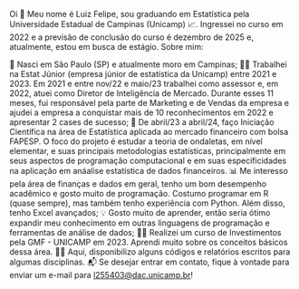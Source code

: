 Oi 👋
Meu nome é Luiz Felipe, sou graduando em Estatística pela Universidade Estadual de Campinas (Unicamp) 📈. Ingressei no curso em 2022 e a previsão de conclusão do curso é dezembro de 2025 e, atualmente, estou em busca de estágio. Sobre mim:

🚩 Nasci em São Paulo (SP) e atualmente moro em Campinas;
🧑‍💼 Trabalhei na Estat Júnior (empresa júnior de estatística da Unicamp) entre 2021 e 2023. Em 2021 e entre nov/22 e maio/23 trabalhei como assessor e, em 2022, atuei como Diretor de Inteligência de Mercado. Durante esses 11 meses, fui responsável pela parte de Marketing e de Vendas da empresa e ajudei a empresa a conquistar mais de 10 reconhecimentos em 2022 e apresentar 2 cases de sucesso;
🌳 De abril/23 a abril/24, faço Iniciação Científica na área de Estatística aplicada ao mercado financeiro com bolsa FAPESP. O foco do projeto é estudar a teoria de ondaletas, em nível elementar, e suas
principais metodologias estatísticas, principalmente em seus aspectos de programação computacional e em suas especificidades na aplicação em anáalise estatística de dados financeiros. 
📊 Me interesso pela área de finanças e dados em geral, tenho um bom desempenho acadêmico e gosto muito de programação. Costumo programar em R (quase sempre), mas também tenho experiência com Python. Além disso, tenho Excel avançados;
💡 Gosto muito de aprender, então seria ótimo expandir meu conhecimento em outras linguagens de programação e ferramentas de análise de dados;
🧑‍🎓 Realizei um curso de Investimentos pela GMF - UNICAMP em 2023. Aprendi muito sobre os conceitos básicos dessa área.
🧑‍💻 Aqui, disponibilizo alguns códigos e relatórios escritos para algumas disciplinas.
📬 Se desejar entrar em contato, fique à vontade para enviar um e-mail para l255403@dac.unicamp.br!
